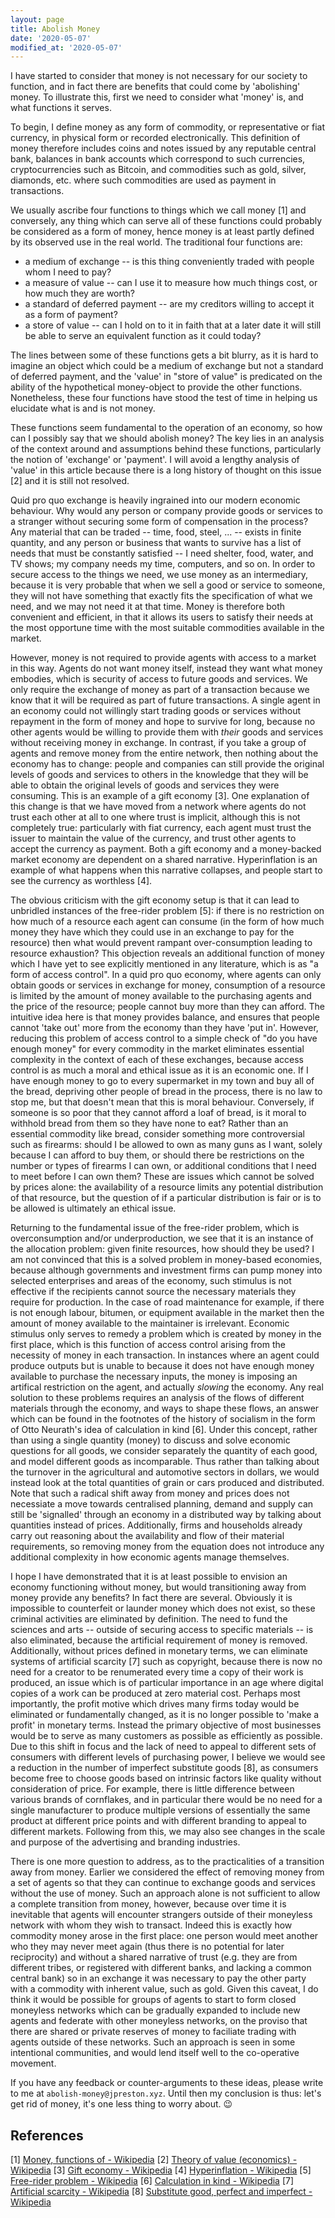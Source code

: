 ```yaml
---
layout: page
title: Abolish Money
date: '2020-05-07'
modified_at: '2020-05-07'
---
```


I have started to consider that money is not necessary for our society to function, and in fact there are benefits that could come by 'abolishing' money. To illustrate this, first we need to consider what 'money' is, and what functions it serves.

To begin, I define money as any form of commodity, or representative or fiat currency, in physical form or recorded electronically. This definition of money therefore includes coins and notes issued by any reputable central bank, balances in bank accounts which correspond to such currencies, cryptocurrencies such as Bitcoin, and commodities such as gold, silver, diamonds, etc. where such commodities are used as payment in transactions.

We usually ascribe four functions to things which we call money [1] and conversely, any thing which can serve all of these functions could probably be considered as a form of money, hence money is at least partly defined by its observed use in the real world. The traditional four functions are:
* a medium of exchange -- is this thing conveniently traded with people whom I need to pay?
* a measure of value -- can I use it to measure how much things cost, or how much they are worth?
* a standard of deferred payment -- are my creditors willing to accept it as a form of payment?
* a store of value -- can I hold on to it in faith that at a later date it will still be able to serve an equivalent function as it could today?

The lines between some of these functions gets a bit blurry, as it is hard to imagine an object which could be a medium of exchange but not a standard of deferred payment, and the 'value' in "store of value" is predicated on the ability of the hypothetical money-object to provide the other functions. Nonetheless, these four functions have stood the test of time in helping us elucidate what is and is not money.

These functions seem fundamental to the operation of an economy, so how can I possibly say that we should abolish money? The key lies in an analysis of the context around and assumptions behind these functions, particularly the notion of 'exchange' or 'payment'. I will avoid a lengthy analysis of 'value' in this article because there is a long history of thought on this issue [2] and it is still not resolved.

Quid pro quo exchange is heavily ingrained into our modern economic behaviour. Why would any person or company provide goods or services to a stranger without securing some form of compensation in the process? Any material that can be traded -- time, food, steel, ... -- exists in finite quantity, and any person or business that wants to survive has a list of needs that must be constantly satisfied -- I need shelter, food, water, and TV shows; my company needs my time, computers, and so on. In order to secure access to the things we need, we use money as an intermediary, because it is very probable that when we sell a good or service to someone, they will not have something that exactly fits the specification of what we need, and we may not need it at that time. Money is therefore both convenient and efficient, in that it allows its users to satisfy their needs at the most opportune time with the most suitable commodities available in the market.

However, money is not required to provide agents with access to a market in this way. Agents do not want money itself, instead they want what money embodies, which is security of access to future goods and services. We only require the exchange of money as part of a transaction because we know that it will be required as part of future transactions. A single agent in an economy could not willingly start trading goods or services without repayment in the form of money and hope to survive for long, because no other agents would be willing to provide them with *their* goods and services without receiving money in exchange. In contrast, if you take a group of agents and remove money from the entire network, then nothing about the economy has to change: people and companies can still provide the original levels of goods and services to others in the knowledge that they will be able to obtain the original levels of goods and services they were consuming. This is an example of a gift economy [3]. One explanation of this change is that we have moved from a network where agents do not trust each other at all to one where trust is implicit, although this is not completely true: particularly with fiat currency, each agent must trust the issuer to maintain the value of the currency, and trust other agents to accept the currency as payment. Both a gift economy and a money-backed market economy are dependent on a shared narrative. Hyperinflation is an example of what happens when this narrative collapses, and people start to see the currency as worthless [4].

The obvious criticism with the gift economy setup is that it can lead to unbridled instances of the free-rider problem [5]: if there is no restriction on how much of a resource each agent can consume (in the form of how much money they have which they could use in an exchange to pay for the resource) then what would prevent rampant over-consumption leading to resource exhaustion? This objection reveals an additional function of money which I have yet to see explicitly mentioned in any literature, which is as "a form of access control". In a quid pro quo economy, where agents can only obtain goods or services in exchange for money, consumption of a resource is limited by the amount of money available to the purchasing agents and the price of the resource; people cannot buy more than they can afford. The intuitive idea here is that money provides balance, and ensures that people cannot 'take out' more from the economy than they have 'put in'. However, reducing this problem of access control to a simple check of "do you have enough money" for every commodity in the market eliminates essential complexity in the context of each of these exchanges, because access control is as much a moral and ethical issue as it is an economic one. If I have enough money to go to every supermarket in my town and buy all of the bread, depriving other people of bread in the process, there is no law to stop me, but that doesn't mean that this is moral behaviour. Conversely, if someone is so poor that they cannot afford a loaf of bread, is it moral to withhold bread from them so they have none to eat? Rather than an essential commodity like bread, consider something more controversial such as firearms: should I be allowed to own as many guns as I want, solely because I can afford to buy them, or should there be restrictions on the number or types of firearms I can own, or additional conditions that I need to meet before I can own them? These are issues which cannot be solved by prices alone: the availability of a resource limits any potential distribution of that resource, but the question of if a particular distribution is fair or is to be allowed is ultimately an ethical issue.

Returning to the fundamental issue of the free-rider problem, which is overconsumption and/or underproduction, we see that it is an instance of the allocation problem: given finite resources, how should they be used? I am not convinced that this is a solved problem in money-based economies, because although governments and investment firms can pump money into selected enterprises and areas of the economy, such stimulus is not effective if the recipients cannot source the necessary materials they require for production. In the case of road maintenance for example, if there is not enough labour, bitumen, or equipment available in the market then the amount of money available to the maintainer is irrelevant. Economic stimulus only serves to remedy a problem which is created by money in the first place, which is this function of access control arising from the necessity of money in each transaction. In instances where an agent could produce outputs but is unable to because it does not have enough money available to purchase the necessary inputs, the money is imposing an artifical restriction on the agent, and actually *slowing* the economy. Any real solution to these problems requires an analysis of the flows of different materials through the economy, and ways to shape these flows, an answer which can be found in the footnotes of the history of socialism in the form of Otto Neurath's idea of calculation in kind [6]. Under this concept, rather than using a single quantity (money) to discuss and solve economic questions for all goods, we consider separately the quantity of each good, and model different goods as incomparable. Thus rather than talking about the turnover in the agricultural and automotive sectors in dollars, we would instead look at the total quantities of grain or cars produced and distributed. Note that such a radical shift away from money and prices does not necessiate a move towards centralised planning, demand and supply can still be 'signalled' through an economy in a distributed way by talking about quantities instead of prices. Additionally, firms and households already carry out reasoning about the availability and flow of their material requirements, so removing money from the equation does not introduce any additional complexity in how economic agents manage themselves.

I hope I have demonstrated that it is at least possible to envision an economy functioning without money, but would transitioning away from money provide any benefits? In fact there are several. Obviously it is impossible to counterfeit or launder money which does not exist, so these criminal activities are eliminated by definition. The need to fund the sciences and arts -- outside of securing access to specific materials -- is also eliminated, because the artificial requirement of money is removed. Additionally, without prices defined in monetary terms, we can eliminate systems of artificial scarcity [7] such as copyright, because there is now no need for a creator to be renumerated every time a copy of their work is produced, an issue which is of particular importance in an age where digital copies of a work can be produced at zero material cost. Perhaps most importantly, the profit motive which drives many firms today would be eliminated or fundamentally changed, as it is no longer possible to 'make a profit' in monetary terms. Instead the primary objective of most businesses would be to serve as many customers as possible as efficiently as possible. Due to this shift in focus and the lack of need to appeal to different sets of consumers with different levels of purchasing power, I believe we would see a reduction in the number of imperfect substitute goods [8], as consumers become free to choose goods based on intrinsic factors like quality without consideration of price. For example, there is little difference between various brands of cornflakes, and in particular there would be no need for a single manufacturer to produce multiple versions of essentially the same product at different price points and with different branding to appeal to different markets. Following from this, we may also see changes in the scale and purpose of the advertising and branding industries.

There is one more question to address, as to the practicalities of a transition away from money. Earlier we considered the effect of removing money from a set of agents so that they can continue to exchange goods and services without the use of money. Such an approach alone is not sufficient to allow a complete transition from money, however, because over time it is inevitable that agents will encounter strangers outside of their moneyless network with whom they wish to transact. Indeed this is exactly how commodity money arose in the first place: one person would meet another who they may never meet again (thus there is no potential for later reciprocity) and without a shared narrative of trust (e.g. they are from different tribes, or registered with different banks, and lacking a common central bank) so in an exchange it was necessary to pay the other party with a commodity with inherent value, such as gold. Given this caveat, I do think it would be possible for groups of agents to start to form closed moneyless networks which can be gradually expanded to include new agents and federate with other moneyless networks, on the proviso that there are shared or private reserves of money to faciliate trading with agents outside of these networks. Such an approach is seen in some intentional communities, and would lend itself well to the co-operative movement.

If you have any feedback or counter-arguments to these ideas, please write to me at `abolish-money@jpreston.xyz`. Until then my conclusion is thus: let's get rid of money, it's one less thing to worry about. 😉

## References

[1] [Money, functions of - Wikipedia](https://en.wikipedia.org/w/index.php?title=Money&oldid=952636531#Functions)
[2] [Theory of value (economics) - Wikipedia](https://en.wikipedia.org/w/index.php?title=Theory_of_value_(economics)&oldid=938808471)
[3] [Gift economy - Wikipedia](https://en.wikipedia.org/w/index.php?title=Gift_economy&oldid=954340153)
[4] [Hyperinflation - Wikipedia](https://en.wikipedia.org/w/index.php?title=Hyperinflation&oldid=954064898)
[5] [Free-rider problem - Wikipedia](https://en.wikipedia.org/w/index.php?title=Free-rider_problem&oldid=954833169)
[6] [Calculation in kind - Wikipedia](https://en.wikipedia.org/w/index.php?title=Calculation_in_kind&oldid=948081948)
[7] [Artificial scarcity - Wikipedia](https://en.wikipedia.org/w/index.php?title=Artificial_scarcity&oldid=944371219)
[8] [Substitute good, perfect and imperfect - Wikipedia](https://en.wikipedia.org/w/index.php?title=Substitute_good&oldid=943193072#Perfect_and_imperfect_substitutes)

